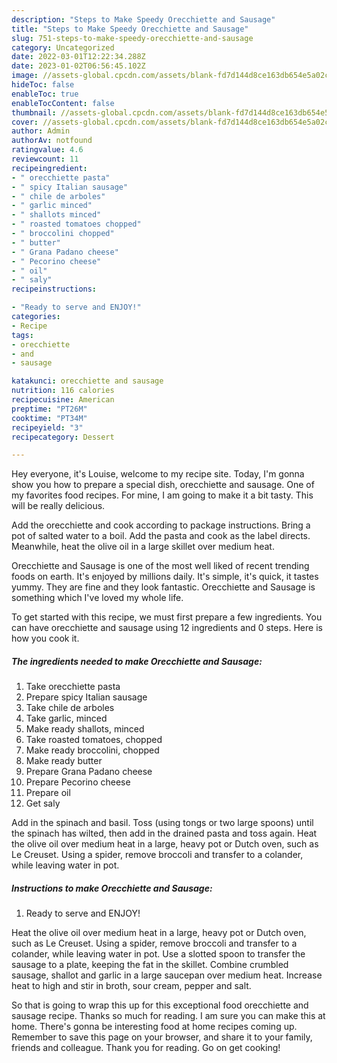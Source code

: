 ```yaml
---
description: "Steps to Make Speedy Orecchiette and Sausage"
title: "Steps to Make Speedy Orecchiette and Sausage"
slug: 751-steps-to-make-speedy-orecchiette-and-sausage
category: Uncategorized
date: 2022-03-01T12:22:34.288Z
date: 2023-01-02T06:56:45.102Z
image: //assets-global.cpcdn.com/assets/blank-fd7d144d8ce163db654e5a02c40b08a2775adb7897d16e4062681dc7e1b2800f.png
hideToc: false
enableToc: true
enableTocContent: false
thumbnail: //assets-global.cpcdn.com/assets/blank-fd7d144d8ce163db654e5a02c40b08a2775adb7897d16e4062681dc7e1b2800f.png
cover: //assets-global.cpcdn.com/assets/blank-fd7d144d8ce163db654e5a02c40b08a2775adb7897d16e4062681dc7e1b2800f.png
author: Admin
authorAv: notfound
ratingvalue: 4.6
reviewcount: 11
recipeingredient:
- " orecchiette pasta"
- " spicy Italian sausage"
- " chile de arboles"
- " garlic minced"
- " shallots minced"
- " roasted tomatoes chopped"
- " broccolini chopped"
- " butter"
- " Grana Padano cheese"
- " Pecorino cheese"
- " oil"
- " saly"
recipeinstructions:

- "Ready to serve and ENJOY!"
categories:
- Recipe
tags:
- orecchiette
- and
- sausage

katakunci: orecchiette and sausage 
nutrition: 116 calories
recipecuisine: American
preptime: "PT26M"
cooktime: "PT34M"
recipeyield: "3"
recipecategory: Dessert

---
```



Hey everyone, it's Louise, welcome to my recipe site. Today, I'm gonna show you how to prepare a special dish, orecchiette and sausage. One of my favorites food recipes. For mine, I am going to make it a bit tasty. This will be really delicious.

Add the orecchiette and cook according to package instructions. Bring a pot of salted water to a boil. Add the pasta and cook as the label directs. Meanwhile, heat the olive oil in a large skillet over medium heat.

Orecchiette and Sausage is one of the most well liked of recent trending foods on earth. It's enjoyed by millions daily. It's simple, it's quick, it tastes yummy. They are fine and they look fantastic. Orecchiette and Sausage is something which I've loved my whole life.


To get started with this recipe, we must first prepare a few ingredients. You can have orecchiette and sausage using 12 ingredients and 0 steps. Here is how you cook it.

<!--inarticleads1-->

##### The ingredients needed to make Orecchiette and Sausage:

1. Take  orecchiette pasta
1. Prepare  spicy Italian sausage
1. Take  chile de arboles
1. Take  garlic, minced
1. Make ready  shallots, minced
1. Take  roasted tomatoes, chopped
1. Make ready  broccolini, chopped
1. Make ready  butter
1. Prepare  Grana Padano cheese
1. Prepare  Pecorino cheese
1. Prepare  oil
1. Get  saly


Add in the spinach and basil. Toss (using tongs or two large spoons) until the spinach has wilted, then add in the drained pasta and toss again. Heat the olive oil over medium heat in a large, heavy pot or Dutch oven, such as Le Creuset. Using a spider, remove broccoli and transfer to a colander, while leaving water in pot. 

<!--inarticleads2-->

##### Instructions to make Orecchiette and Sausage:


1. Ready to serve and ENJOY!

Heat the olive oil over medium heat in a large, heavy pot or Dutch oven, such as Le Creuset. Using a spider, remove broccoli and transfer to a colander, while leaving water in pot. Use a slotted spoon to transfer the sausage to a plate, keeping the fat in the skillet. Combine crumbled sausage, shallot and garlic in a large saucepan over medium heat. Increase heat to high and stir in broth, sour cream, pepper and salt. 

So that is going to wrap this up for this exceptional food orecchiette and sausage recipe. Thanks so much for reading. I am sure you can make this at home. There's gonna be interesting food at home recipes coming up. Remember to save this page on your browser, and share it to your family, friends and colleague. Thank you for reading. Go on get cooking!
